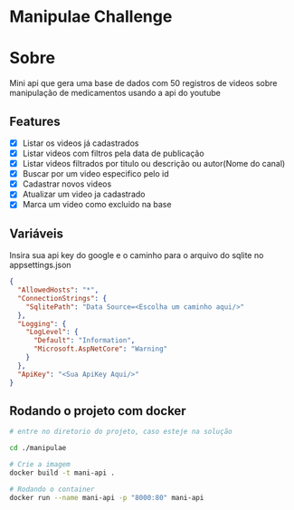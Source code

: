 # Manipulae Challenge

# Sobre

Mini api que gera uma base de dados com 50 registros de videos sobre manipulação de medicamentos usando a api do youtube

## Features

- [x] Listar os videos já cadastrados 
- [x] Listar videos com  filtros pela data de publicação
- [x] Listar videos filtrados por titulo ou descrição ou autor(Nome do canal) 
- [x] Buscar por um video especifico pelo id 
- [x] Cadastrar novos videos
- [x] Atualizar um video ja cadastrado 
- [x] Marca um video como excluido na base 

## Variáveis

Insira sua api key do google e o caminho para o arquivo do sqlite no appsettings.json

```json
{
  "AllowedHosts": "*",
  "ConnectionStrings": {
    "SqlitePath": "Data Source=<Escolha um caminho aqui/>"
  },
  "Logging": {
    "LogLevel": {
      "Default": "Information",
      "Microsoft.AspNetCore": "Warning"
    }
  },
  "ApiKey": "<Sua ApiKey Aqui/>"
}
```

## Rodando o projeto com docker

```bash
# entre no diretorio do projeto, caso esteje na solução

cd ./manipulae

# Crie a imagem
docker build -t mani-api .

# Rodando o container
docker run --name mani-api -p "8000:80" mani-api
```
